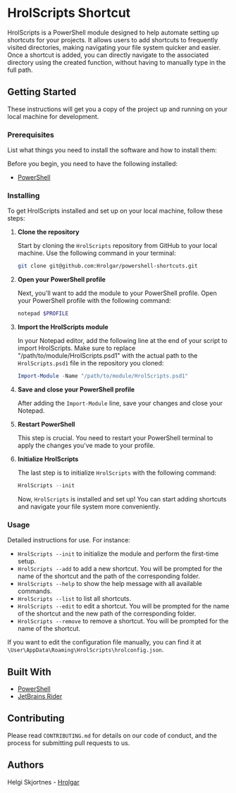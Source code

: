 ﻿# HrolScripts Shortcut

HrolScripts is a PowerShell module designed to help automate setting up shortcuts for your projects. It allows users to add shortcuts to frequently visited directories, making navigating your file system quicker and easier. Once a shortcut is added, you can directly navigate to the associated directory using the created function, without having to manually type in the full path.
## Getting Started

These instructions will get you a copy of the project up and running on your local machine for development.

### Prerequisites

List what things you need to install the software and how to install them:

Before you begin, you need to have the following installed:
- [PowerShell](https://aka.ms/powershell-release?tag=stable)

### Installing

To get HrolScripts installed and set up on your local machine, follow these steps:

1. **Clone the repository**

   Start by cloning the `HrolScripts` repository from GitHub to your local machine. Use the following command in your terminal:

    ```bash
    git clone git@github.com:Hrolgar/powershell-shortcuts.git
    ```

2. **Open your PowerShell profile**

   Next, you'll want to add the module to your PowerShell profile. Open your PowerShell profile with the following command:

    ```powershell
    notepad $PROFILE
    ```

3. **Import the HrolScripts module**

   In your Notepad editor, add the following line at the end of your script to import HrolScripts. Make sure to replace "/path/to/module/HrolScripts.psd1" with the actual path to the `HrolScripts.psd1` file in the repository you cloned:

    ````powershell
    Import-Module -Name "/path/to/module/HrolScripts.psd1"
    ````

4. **Save and close your PowerShell profile**

   After adding the `Import-Module` line, save your changes and close your Notepad.

5. **Restart PowerShell**

   This step is crucial. You need to restart your PowerShell terminal to apply the changes you've made to your profile.

6. **Initialize HrolScripts**

   The last step is to initialize `HrolScripts` with the following command:

    ```powershell
    HrolScripts --init
    ```

   Now, `HrolScripts` is installed and set up! You can start adding shortcuts and navigate your file system more conveniently.


### Usage

Detailed instructions for use. For instance:

- `HrolScripts --init` to initialize the module and perform the first-time setup.
- `HrolScripts --add` to add a new shortcut. You will be prompted for the name of the shortcut and the path of the corresponding folder.
- `HrolScripts --help` to show the help message with all available commands.
- `HrolScripts --list` to list all shortcuts.
- `HrolScripts --edit` to edit a shortcut. You will be prompted for the name of the shortcut and the new path of the corresponding folder.
- `HrolScripts --remove` to remove a shortcut. You will be prompted for the name of the shortcut.

If you want to edit the configuration file manually, you can find it at `\User\AppData\Roaming\HrolScripts\hrolconfig.json`.

## Built With

- [PowerShell](https://aka.ms/powershell-release?tag=stable)
- [JetBrains Rider](https://www.jetbrains.com/rider/)

## Contributing

Please read `CONTRIBUTING.md` for details on our code of conduct, and the process for submitting pull requests to us.

## Authors

Helgi Skjortnes - [Hrolgar](https://github.com/Hrolgar)

